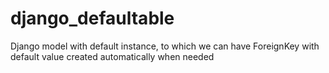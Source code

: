 # django_defaultable
Django model with default instance, to which we can have ForeignKey with default value created automatically when needed
